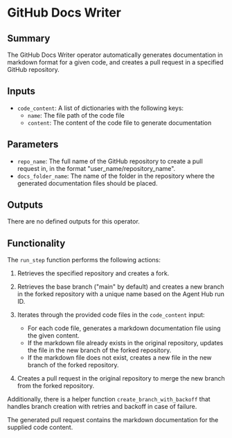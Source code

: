 # GitHub Docs Writer

## Summary

The GitHub Docs Writer operator automatically generates documentation in markdown format for a given code, and creates a pull request in a specified GitHub repository.

## Inputs

- `code_content`: A list of dictionaries with the following keys:
  - `name`: The file path of the code file
  - `content`: The content of the code file to generate documentation

## Parameters

- `repo_name`: The full name of the GitHub repository to create a pull request in, in the format "user_name/repository_name".
- `docs_folder_name`: The name of the folder in the repository where the generated documentation files should be placed.

## Outputs

There are no defined outputs for this operator.

## Functionality

The `run_step` function performs the following actions:

1. Retrieves the specified repository and creates a fork.

2. Retrieves the base branch ("main" by default) and creates a new branch in the forked repository with a unique name based on the Agent Hub run ID.

3. Iterates through the provided code files in the `code_content` input:
   - For each code file, generates a markdown documentation file using the given content.
   - If the markdown file already exists in the original repository, updates the file in the new branch of the forked repository.
   - If the markdown file does not exist, creates a new file in the new branch of the forked repository.

4. Creates a pull request in the original repository to merge the new branch from the forked repository.

Additionally, there is a helper function `create_branch_with_backoff` that handles branch creation with retries and backoff in case of failure.

The generated pull request contains the markdown documentation for the supplied code content.
